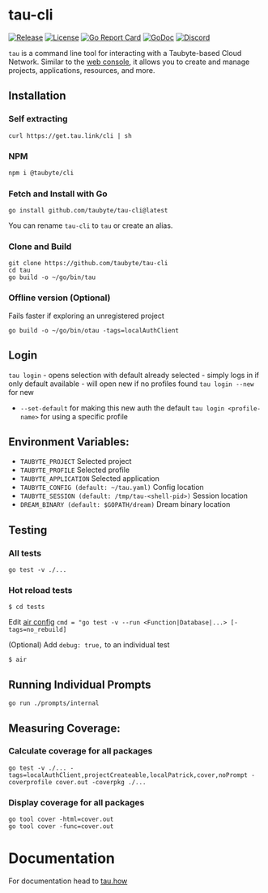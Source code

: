 # tau-cli

[![Release](https://img.shields.io/github/release/taubyte/tau-cli.svg)](https://github.com/taubyte/tau-cli/releases)
[![License](https://img.shields.io/github/license/taubyte/tau-cli)](LICENSE)
[![Go Report Card](https://goreportcard.com/badge/taubyte/tau-cli)](https://goreportcard.com/report/taubyte/tau-cli)
[![GoDoc](https://godoc.org/github.com/taubyte/tau-cli?status.svg)](https://pkg.go.dev/github.com/taubyte/tau-cli)
[![Discord](https://img.shields.io/discord/973677117722202152?color=%235865f2&label=discord)](https://discord.gg/taubyte)

`tau` is a command line tool for interacting with a Taubyte-based Cloud Network. Similar to the [web console](https://console.taubyte.com), it allows you to create and manage projects, applications, resources, and more.

## Installation

### Self extracting
```
curl https://get.tau.link/cli | sh
```

### NPM
```bash
npm i @taubyte/cli
```

### Fetch and Install with Go
```shell
go install github.com/taubyte/tau-cli@latest
```
You can rename `tau-cli` to `tau` or create an alias.

### Clone and Build
```shell
git clone https://github.com/taubyte/tau-cli
cd tau
go build -o ~/go/bin/tau
```

### Offline version (Optional)
Fails faster if exploring an unregistered project
```shell
go build -o ~/go/bin/otau -tags=localAuthClient
```

## Login

`tau login`
    - opens selection with default already selected
    - simply logs in if only default available
    - will open new if no profiles found
`tau login --new` for new
  - `--set-default` for making this new auth the default
`tau login <profile-name>` for using a specific profile


## Environment Variables:
- `TAUBYTE_PROJECT` Selected project
- `TAUBYTE_PROFILE` Selected profile
- `TAUBYTE_APPLICATION` Selected application
- `TAUBYTE_CONFIG (default: ~/tau.yaml)` Config location
- `TAUBYTE_SESSION (default: /tmp/tau-<shell-pid>)` Session location
- `DREAM_BINARY (default: $GOPATH/dream)` Dream binary location

## Testing

### All tests
`go test -v ./...`

### Hot reload tests
`$ cd tests`

Edit [air config](tests/.air.toml#L8) `cmd = "go test -v --run <Function|Database|...> [-tags=no_rebuild]`

(Optional) Add `debug: true,` to an individual test

`$ air`

## Running Individual Prompts

`go run ./prompts/internal`

## Measuring Coverage:

### Calculate coverage for all packages
```shell
go test -v ./... -tags=localAuthClient,projectCreateable,localPatrick,cover,noPrompt -coverprofile cover.out -coverpkg ./...
```

### Display coverage for all packages
```
go tool cover -html=cover.out
go tool cover -func=cover.out
```

# Documentation
For documentation head to [tau.how](https://tau.how/docs/tau)

